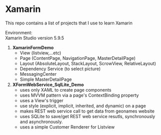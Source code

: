 # Xamarin
This repo contains a list of projects that I use to learn Xamarin

Environment:<br>
Xamarin Studio version 5.9.5<br>

<ol>
 <li><b>XamarinFormDemo</b> 
   <ul>
    <li>View (listview,...etc)
    </li>
    <li>Page (ContentPage, NavigationPage, MasterDetailPage)
    </li>
    <li>Layout (AbsoluteLayout, StackLayout, ScrowView, RelativeLayout)
    </li>
    <li>Dependency Service (to select picture)
    </li>
    <li>MessagingCenter
    </li>
    <li>Simple MasterDetailPage
    </li>
   </ul> 
 </li>
  <li><b>XFormWebService_SqlLite_Demo</b>
   <ul>
    <li>uses only XAML to create page components
    </li>
    <li>uses MVVM pattern via a page's ContextBinding property
    </li>
    <li>uses a View's trigger
    </li>
    <li>use style (explicit, implicit, inherited, and dynamic) on a page
    </li>
    <li>makes REST web service call to get data from geonames website
    </li>
    <li>uses SQLite to save/get REST web service resutls, synchronously and asynchronously.
    </li>
    <li>uses a simple Customer Renderer for Listview 
    </li>
   </ul>
 </li>
</ol>
